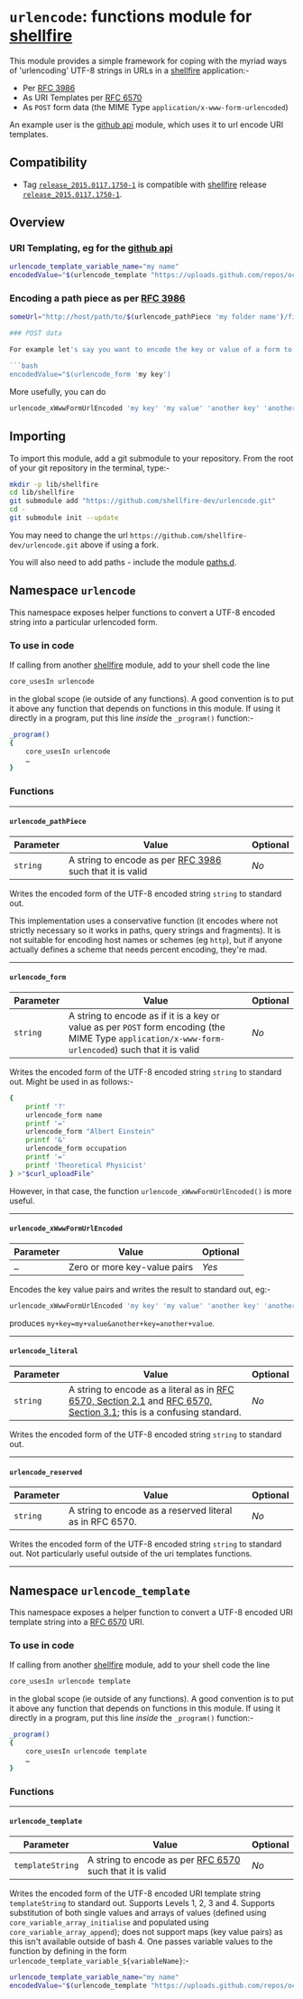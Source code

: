 # `urlencode`: functions module for [shellfire]

This module provides a simple framework for coping with the myriad ways of 'urlencoding' UTF-8 strings in URLs in a [shellfire] application:-

* Per [RFC 3986]
* As URI Templates per [RFC 6570]
* As `POST` form data (the MIME Type `application/x-www-form-urlencoded`)

An example user is the [github api] module, which uses it to url encode URI templates.

## Compatibility

* Tag [`release_2015.0117.1750-1`](https://github.com/shellfire-dev/urlencode/releases/tag/release_2015.0117.1750-1) is compatible with [shellfire] release [`release_2015.0117.1750-1`](https://github.com/shellfire-dev/shellfire/releases/tag/release_2015.0117.1750-1).

## Overview

### URI Templating, eg for the [github api]

```bash
urlencode_template_variable_name="my name"
encodedValue="$(urlencode_template "https://uploads.github.com/repos/octocat/Hello-World/releases/1/assets{?name}")
```

### Encoding a path piece as per [RFC 3986]

```bash
someUrl="http://host/path/to/$(urlencode_pathPiece 'my folder name')/file.txt"

### POST data

For example let's say you want to encode the key or value of a form to be `POST`ed:-

```bash
encodedValue="$(urlencode_form 'my key')
```

More usefully, you can do
```bash
urlencode_xWwwFormUrlEncoded 'my key' 'my value' 'another key' 'another value' >"$curl_uploadFile"
```

## Importing

To import this module, add a git submodule to your repository. From the root of your git repository in the terminal, type:-
```bash
mkdir -p lib/shellfire
cd lib/shellfire
git submodule add "https://github.com/shellfire-dev/urlencode.git"
cd -
git submodule init --update
```

You may need to change the url `https://github.com/shellfire-dev/urlencode.git` above if using a fork.

You will also need to add paths - include the module [paths.d].

## Namespace `urlencode`

This namespace exposes helper functions to convert a UTF-8 encoded string into a particular urlencoded form.

### To use in code

If calling from another [shellfire] module, add to your shell code the line
```bash
core_usesIn urlencode
```
in the global scope (ie outside of any functions). A good convention is to put it above any function that depends on functions in this module. If using it directly in a program, put this line _inside_ the `_program()` function:-

```bash
_program()
{
	core_usesIn urlencode
	…
}
```

### Functions

***
#### `urlencode_pathPiece`

|Parameter|Value|Optional|
|---------|-----|--------|
|`string`|A string to encode as per [RFC 3986] such that it is valid|_No_|

Writes the encoded form of the UTF-8 encoded string `string` to standard out.

This implementation uses a conservative function (it encodes where not strictly necessary so it works in paths, query strings and fragments). It is not suitable for encoding host names or schemes (eg `http`), but if anyone actually defines a scheme that needs percent encoding, they're mad.

***
#### `urlencode_form`

|Parameter|Value|Optional|
|---------|-----|--------|
|`string`|A string to encode as if it is a key or value as per `POST` form encoding (the MIME Type `application/x-www-form-urlencoded`) such that it is valid|_No_|

Writes the encoded form of the UTF-8 encoded string `string` to standard out. Might be used in as follows:-

```bash
{
	printf '?'
	urlencode_form name
	printf '='
	urlencode_form "Albert Einstein"
	printf '&'
	urlencode_form occupation
	printf '='
	printf 'Theoretical Physicist'
} >"$curl_uploadFile"
```

However, in that case, the function `urlencode_xWwwFormUrlEncoded()` is more useful.

***
#### `urlencode_xWwwFormUrlEncoded`

|Parameter|Value|Optional|
|---------|-----|--------|
|`…`|Zero or more key-value pairs|_Yes_|

Encodes the key value pairs and writes the result to standard out, eg:-
```bash
urlencode_xWwwFormUrlEncoded 'my key' 'my value' 'another key' 'another value' >"$curl_uploadFile"
```
produces `my+key=my+value&another+key=another+value`.


***
#### `urlencode_literal`

|Parameter|Value|Optional|
|---------|-----|--------|
|`string`|A string to encode as a literal as in [RFC 6570, Section 2.1](http://tools.ietf.org/html/rfc6570#section-2.1) and [RFC 6570, Section 3.1](http://tools.ietf.org/html/rfc6570#section-2.1); this is a confusing standard.|_No_|

Writes the encoded form of the UTF-8 encoded string `string` to standard out.

***
#### `urlencode_reserved`

|Parameter|Value|Optional|
|---------|-----|--------|
|`string`|A string to encode as a reserved literal as in RFC 6570.|_No_|

Writes the encoded form of the UTF-8 encoded string `string` to standard out. Not particularly useful outside of the uri templates functions.

***

## Namespace `urlencode_template`

This namespace exposes a helper function to convert a UTF-8 encoded URI template string into a [RFC 6570] URI.

### To use in code

If calling from another [shellfire] module, add to your shell code the line
```bash
core_usesIn urlencode template
```
in the global scope (ie outside of any functions). A good convention is to put it above any function that depends on functions in this module. If using it directly in a program, put this line _inside_ the `_program()` function:-

```bash
_program()
{
	core_usesIn urlencode template
	…
}
```

### Functions

***
#### `urlencode_template`

|Parameter|Value|Optional|
|---------|-----|--------|
|`templateString`|A string to encode as per [RFC 6570] such that it is valid|_No_|

Writes the encoded form of the UTF-8 encoded URI template string `templateString` to standard out. Supports Levels 1, 2, 3 and 4. Supports substitution of both single values and arrays of values (defined using `core_variable_array_initialise` and populated using `core_variable_array_append`); does not support maps (key value pairs) as this isn't available outside of bash 4. One passes variable values to the function by defining in the form `urlencode_template_variable_${variableName}`:-

```bash
urlencode_template_variable_name="my name"
encodedValue="$(urlencode_template "https://uploads.github.com/repos/octocat/Hello-World/releases/1/assets{?name}")
```



[RFC 3986]: https://tools.ietf.org/html/rfc3986 "RFC 3986"
[RFC 6570]: http://tools.ietf.org/html/rfc6570 "RFC 6570"
[swaddle]: https://github.com/raphaelcohn/swaddle "Swaddle homepage"
[shellfire]: https://github.com/shellfire-dev "shellfire homepage"
[core]: https://github.com/shellfire-dev/core "shellfire core module homepage"
[paths.d]: https://github.com/shellfire-dev/paths.d "paths.d shellfire module homepage"
[github api]: https://github.com/shellfire-dev/github "github shellfire module homepage"
[jsonwriter]: https://github.com/shellfire-dev/jsonwriter "jsonwriter shellfire module homepage"
[jsonreader]: https://github.com/shellfire-dev/jsonreader "jsonreader shellfire module homepage"
[urlencode]: https://github.com/shellfire-dev/urlencode "urlencode shellfire module homepage"
[unicode]: https://github.com/shellfire-dev/unicode "unicode shellfire module homepage"
[version]: https://github.com/shellfire-dev/version "version shellfire module homepage"
